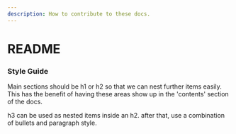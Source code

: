 ```yaml
---
description: How to contribute to these docs.
---
```


# README

### Style Guide

Main sections should be h1 or h2 so that we can nest further items easily. This has the benefit of having these areas show up in the 'contents' section of the docs.

h3 can be used as nested items inside an h2. after that, use a combination of bullets and paragraph style.



